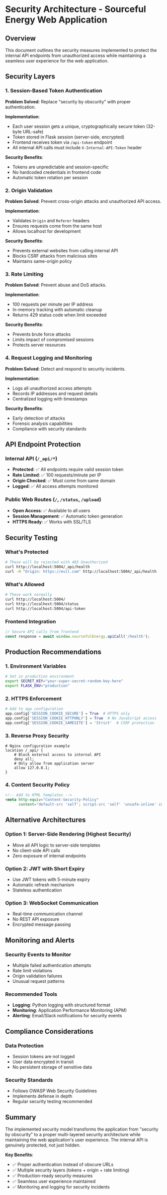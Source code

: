# Security Architecture - Sourceful Energy Web Application

## Overview

This document outlines the security measures implemented to protect the internal API endpoints from unauthorized access while maintaining a seamless user experience for the web application.

## Security Layers

### 1. Session-Based Token Authentication

**Problem Solved**: Replace "security by obscurity" with proper authentication.

**Implementation**:
- Each user session gets a unique, cryptographically secure token (32-byte URL-safe)
- Token stored in Flask session (server-side, encrypted)
- Frontend receives token via `/api-token` endpoint
- All internal API calls must include `X-Internal-API-Token` header

**Security Benefits**:
- Tokens are unpredictable and session-specific
- No hardcoded credentials in frontend code
- Automatic token rotation per session

### 2. Origin Validation

**Problem Solved**: Prevent cross-origin attacks and unauthorized API access.

**Implementation**:
- Validates `Origin` and `Referer` headers
- Ensures requests come from the same host
- Allows localhost for development

**Security Benefits**:
- Prevents external websites from calling internal API
- Blocks CSRF attacks from malicious sites
- Maintains same-origin policy

### 3. Rate Limiting

**Problem Solved**: Prevent abuse and DoS attacks.

**Implementation**:
- 100 requests per minute per IP address
- In-memory tracking with automatic cleanup
- Returns 429 status code when limit exceeded

**Security Benefits**:
- Prevents brute force attacks
- Limits impact of compromised sessions
- Protects server resources

### 4. Request Logging and Monitoring

**Problem Solved**: Detect and respond to security incidents.

**Implementation**:
- Logs all unauthorized access attempts
- Records IP addresses and request details
- Centralized logging with timestamps

**Security Benefits**:
- Early detection of attacks
- Forensic analysis capabilities
- Compliance with security standards

## API Endpoint Protection

### Internal API (`/_api/*`)
- **Protected**: ✅ All endpoints require valid session token
- **Rate Limited**: ✅ 100 requests/minute per IP
- **Origin Checked**: ✅ Must come from same domain
- **Logged**: ✅ All access attempts monitored

### Public Web Routes (`/`, `/status`, `/upload`)
- **Open Access**: ✅ Available to all users
- **Session Management**: ✅ Automatic token generation
- **HTTPS Ready**: ✅ Works with SSL/TLS

## Security Testing

### What's Protected
```bash
# These will be rejected with 403 Unauthorized
curl http://localhost:5004/_api/health
curl -H "Origin: https://evil.com" http://localhost:5004/_api/health
```

### What's Allowed
```bash
# These work normally
curl http://localhost:5004/
curl http://localhost:5004/status
curl http://localhost:5004/api-token
```

### Frontend Integration
```javascript
// Secure API calls from frontend
const response = await window.sourcefulEnergy.apiCall('/health');
```

## Production Recommendations

### 1. Environment Variables
```bash
# Set in production environment
export SECRET_KEY="your-super-secret-random-key-here"
export FLASK_ENV="production"
```

### 2. HTTPS Enforcement
```python
# Add to app configuration
app.config['SESSION_COOKIE_SECURE'] = True  # HTTPS only
app.config['SESSION_COOKIE_HTTPONLY'] = True  # No JavaScript access
app.config['SESSION_COOKIE_SAMESITE'] = 'Strict'  # CSRF protection
```

### 3. Reverse Proxy Security
```nginx
# Nginx configuration example
location /_api/ {
    # Block external access to internal API
    deny all;
    # Only allow from application server
    allow 127.0.0.1;
}
```

### 4. Content Security Policy
```html
<!-- Add to HTML templates -->
<meta http-equiv="Content-Security-Policy" 
      content="default-src 'self'; script-src 'self' 'unsafe-inline' cdn.jsdelivr.net;">
```

## Alternative Architectures

### Option 1: Server-Side Rendering (Highest Security)
- Move all API logic to server-side templates
- No client-side API calls
- Zero exposure of internal endpoints

### Option 2: JWT with Short Expiry
- Use JWT tokens with 5-minute expiry
- Automatic refresh mechanism
- Stateless authentication

### Option 3: WebSocket Communication
- Real-time communication channel
- No REST API exposure
- Encrypted message passing

## Monitoring and Alerts

### Security Events to Monitor
- Multiple failed authentication attempts
- Rate limit violations
- Origin validation failures
- Unusual request patterns

### Recommended Tools
- **Logging**: Python logging with structured format
- **Monitoring**: Application Performance Monitoring (APM)
- **Alerting**: Email/Slack notifications for security events

## Compliance Considerations

### Data Protection
- Session tokens are not logged
- User data encrypted in transit
- No persistent storage of sensitive data

### Security Standards
- Follows OWASP Web Security Guidelines
- Implements defense in depth
- Regular security testing recommended

## Summary

The implemented security model transforms the application from "security by obscurity" to a proper multi-layered security architecture while maintaining the web application's user experience. The internal API is genuinely protected, not just hidden.

**Key Benefits**:
- ✅ Proper authentication instead of obscure URLs
- ✅ Multiple security layers (tokens + origin + rate limiting)
- ✅ Production-ready security measures
- ✅ Seamless user experience maintained
- ✅ Monitoring and logging for security incidents
